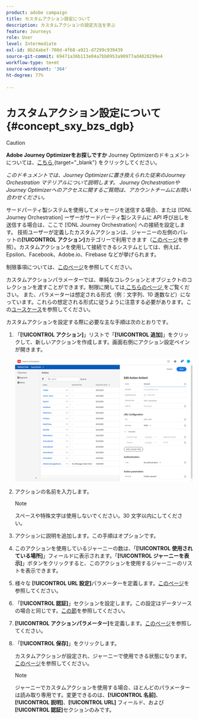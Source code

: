 ```yaml
---
product: adobe campaign
title: カスタムアクション設定について
description: カスタムアクションの設定方法を学ぶ
feature: Journeys
role: User
level: Intermediate
exl-id: 8b24abef-700d-4f68-a921-d7299c939439
source-git-commit: 69471a36b113e04a7bb0953a90977ad4020299e4
workflow-type: tm+mt
source-wordcount: '364'
ht-degree: 77%

---
```


# カスタムアクション設定について {#concept_sxy_bzs_dgb}


>[!CAUTION]
>
>**Adobe Journey Optimizerをお探しですか** Journey Optimizerのドキュメントについては、[&#x200B; こちら &#x200B;](https://experienceleague.adobe.com/ja/docs/journey-optimizer/using/ajo-home){target="_blank"} をクリックしてください。
>
>
>_このドキュメントでは、Journey Optimizerに置き換えられた従来のJourney Orchestration マテリアルについて説明します。 Journey OrchestrationやJourney Optimizerへのアクセスに関するご質問は、アカウントチームにお問い合わせください。_


サードパーティ製システムを使用してメッセージを送信する場合、または [!DNL Journey Orchestration] ーザーがサードパーティ製システムに API 呼び出しを送信する場合は、ここで [!DNL Journey Orchestration] への接続を設定します。 技術ユーザーが定義したカスタムアクションは、ジャーニーの左側のパレットの&#x200B;**[!UICONTROL アクション]**&#x200B;カテゴリーで利用できます（[このページ](../building-journeys/about-action-activities.md)を参照）。カスタムアクションを使用して接続できるシステムとしては、例えば、Epsilon、Facebook、Adobe.io、Firebase などが挙げられます。

制限事項については、[このページ](../about/limitations.md)を参照してください。

カスタムアクションパラメーターでは、単純なコレクションとオブジェクトのコレクションを渡すことができます。制限に関しては [&#x200B; こちらのページ &#x200B;](../usecase/collections.md#limitations) をご覧ください。 また、パラメーターは想定される形式（例：文字列、10 進数など）になっています。これらの想定される形式に従うように注意する必要があります。この[ユースケース](../usecase/collections.md)を参照してください。

カスタムアクションを設定する際に必要な主な手順は次のとおりです。

1. 「**[!UICONTROL アクション]**」リストで「**[!UICONTROL 追加]**」をクリックして、新しいアクションを作成します。画面右側にアクション設定ペインが開きます。


   ![](../assets/custom2.png)

1. アクションの名前を入力します。

   >[!NOTE]
   >
   >スペースや特殊文字は使用しないでください。30 文字以内にしてください。

1. アクションに説明を追加します。この手順はオプションです。
1. このアクションを使用しているジャーニーの数は、「**[!UICONTROL 使用されている場所]**」フィールドに表示されます。「**[!UICONTROL ジャーニーを表示]**」ボタンをクリックすると、このアクションを使用するジャーニーのリストを表示できます。
1. 様々な **[!UICONTROL URL 設定]**&#x200B;パラメーターを定義します。[このページ](../action/url-configuration.md)を参照してください。
1. 「**[!UICONTROL 認証]**」セクションを設定します。この設定はデータソースの場合と同じです。[この節](../datasource/external-data-sources.md#section_wjp_nl5_nhb)を参照してください。
1. **[!UICONTROL アクションパラメーター]**&#x200B;を定義します。[このページ](../action/defining-the-message-parameters.md)を参照してください。
1. 「**[!UICONTROL 保存]**」をクリックします。

   カスタムアクションが設定され、ジャーニーで使用できる状態になります。[このページ](../building-journeys/about-action-activities.md)を参照してください。

   >[!NOTE]
   >
   >ジャーニーでカスタムアクションを使用する場合、ほとんどのパラメーターは読み取り専用です。変更できるのは、**[!UICONTROL 名前]**、**[!UICONTROL 説明]**、**[!UICONTROL URL]** フィールド、および&#x200B;**[!UICONTROL 認証]**&#x200B;セクションのみです。
